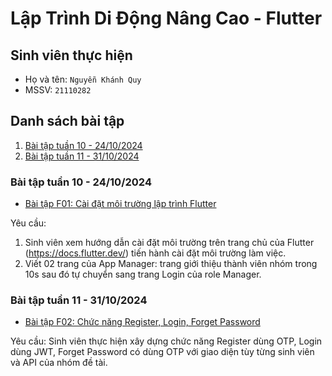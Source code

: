 # Lập Trình Di Động Nâng Cao - Flutter

## Sinh viên thực hiện

- Họ và tên: `Nguyễn Khánh Quy`
- MSSV: `21110282`

## Danh sách bài tập

1. [Bài tập tuần 10 - 24/10/2024](#bài-tập-tuần-10---24102024)
1. [Bài tập tuần 11 - 31/10/2024](#bài-tập-tuần-11---31102024)

### Bài tập tuần 10 - 24/10/2024

- [Bài tập F01: Cài đặt môi trường lập trình Flutter](https://github.com/nguyenkhanhquy/flutter/tree/main/21110282_NguyenKhanhQuy)

Yêu cầu:

1. Sinh viên xem hướng dẫn cài đặt môi trường trên trang chủ của Flutter (<https://docs.flutter.dev/>) tiến hành cài đặt môi trường làm việc.
1. Viết 02 trang của App Manager: trang giới thiệu thành viên nhóm trong 10s sau đó tự chuyển sang trang Login của role Manager.

### Bài tập tuần 11 - 31/10/2024

- [Bài tập F02: Chức năng Register, Login, Forget Password](https://github.com/nguyenkhanhquy/flutter/tree/main/21110282_NguyenKhanhQuy)

Yêu cầu: Sinh viên thực hiện xây dựng chức năng Register dùng OTP, Login dùng JWT, Forget Password có dùng OTP với giao diện tùy từng sinh viên và API của nhóm đề tài.
